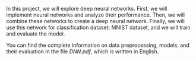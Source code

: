 In this project, we will explore deep neural networks. First, we will implement neural networks and analyze their performance. Then, we will combine these networks to create a deep neural network. Finally, we will use this network for classification dataset: MNIST dataset, and we will train and evaluate the model.

You can find the complete information on data preprocessing, models, and their evaluation in the file *DNN.pdf*, which is written in English.
